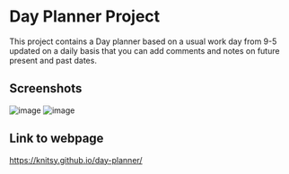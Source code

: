 # Day Planner Project

This project contains a Day planner based on a usual work day from 9-5 updated on a daily basis that you can add comments and notes on future present and past dates.

## Screenshots

![image](https://i.imgur.com/0TFGVjZ.png)
![image](https://github.com/Knitsy/day-planner/assets/131091408/c2020719-ad8f-4b6b-8036-e04fc08bf885)


## Link to webpage

https://knitsy.github.io/day-planner/
